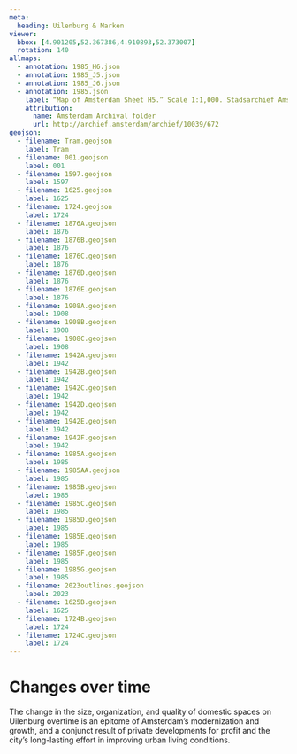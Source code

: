 ```yaml
---
meta:
  heading: Uilenburg & Marken
viewer:
  bbox: [4.901205,52.367386,4.910893,52.373007]
  rotation: 140
allmaps:
  - annotation: 1985_H6.json
  - annotation: 1985_J5.json
  - annotation: 1985_J6.json
  - annotation: 1985.json
    label: “Map of Amsterdam Sheet H5.” Scale 1:1,000. Stadsarchief Amsterdam. Published by the Public Works Department and its legal successors, 1985.
    attribution:
      name: Amsterdam Archival folder
      url: http://archief.amsterdam/archief/10039/672
geojson:
  - filename: Tram.geojson
    label: Tram
  - filename: 001.geojson
    label: 001
  - filename: 1597.geojson
    label: 1597
  - filename: 1625.geojson
    label: 1625
  - filename: 1724.geojson
    label: 1724
  - filename: 1876A.geojson
    label: 1876
  - filename: 1876B.geojson
    label: 1876
  - filename: 1876C.geojson
    label: 1876
  - filename: 1876D.geojson
    label: 1876
  - filename: 1876E.geojson
    label: 1876
  - filename: 1908A.geojson
    label: 1908
  - filename: 1908B.geojson
    label: 1908
  - filename: 1908C.geojson
    label: 1908
  - filename: 1942A.geojson
    label: 1942
  - filename: 1942B.geojson
    label: 1942
  - filename: 1942C.geojson
    label: 1942
  - filename: 1942D.geojson
    label: 1942
  - filename: 1942E.geojson
    label: 1942
  - filename: 1942F.geojson
    label: 1942
  - filename: 1985A.geojson
    label: 1985
  - filename: 1985AA.geojson
    label: 1985
  - filename: 1985B.geojson
    label: 1985
  - filename: 1985C.geojson
    label: 1985
  - filename: 1985D.geojson
    label: 1985
  - filename: 1985E.geojson
    label: 1985
  - filename: 1985F.geojson
    label: 1985
  - filename: 1985G.geojson
    label: 1985
  - filename: 2023outlines.geojson
    label: 2023
  - filename: 1625B.geojson
    label: 1625
  - filename: 1724B.geojson
    label: 1724
  - filename: 1724C.geojson
    label: 1724
---
```

# Changes over time
The change in the size, organization, and quality of domestic spaces on Uilenburg overtime is an epitome of Amsterdam’s modernization and growth, and a conjunct result of private developments for profit and the city’s long-lasting effort in improving urban living conditions.
